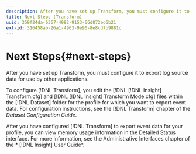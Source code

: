```yaml
---
description: After you have set up Transform, you must configure it to export log source data for use by other applications.
title: Next Steps (Transform)
uuid: 359f24da-6367-4992-9153-66d872ed6b21
exl-id: 316458ab-26a1-4963-9e90-8e8cd7b9881c
---
```

# Next Steps{#next-steps}

After you have set up Transform, you must configure it to export log source data for use by other applications.

To configure [!DNL Transform], you edit the [!DNL [!DNL Insight] Transform.cfg] and [!DNL [!DNL Insight] Transform Mode.cfg] files within the [!DNL Dataset] folder for the profile for which you want to export event data. For configuration instructions, see the [!DNL Transform] chapter of the *Dataset Configuration Guide*.

After you have configured [!DNL Transform] to export event data for your profile, you can view memory usage information in the Detailed Status interface. For more information, see the Administrative Interfaces chapter of the * [!DNL Insight] User Guide*.

